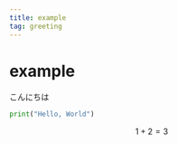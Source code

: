 ```yaml
---
title: example
tag: greeting
---
```


# example
こんにちは

```python
print("Hello, World")
```

$$
1 + 2 = 3
$$
